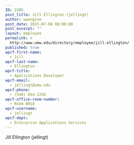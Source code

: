 ```yaml
---
ID: 2205
post_title: Jill Ellington (jellingt)
author: wpengine
post_date: 2015-07-06 08:00:00
post_excerpt: ""
layout: employee
permalink: >
  http://www.umw.edu/directory/employee/jill-ellington/
published: true
wpcf-first-name:
  - Jill
wpcf-last-name:
  - Ellington
wpcf-title:
  - Applications Developer
wpcf-email:
  - jellingt@umw.edu
wpcf-phone:
  - (540) 654-2256
wpcf-office-room-number:
  - Room B018
wpcf-username:
  - jellingt
wpcf-dept:
  - Enterprise Applications Services
---
```

Jill Ellington (jellingt)